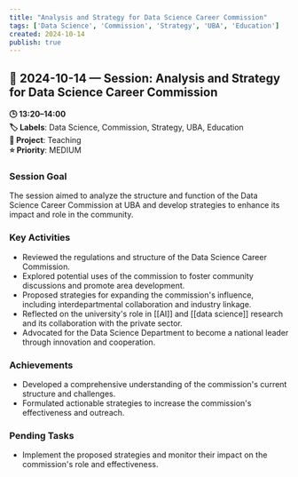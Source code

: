 ```yaml
---
title: "Analysis and Strategy for Data Science Career Commission"
tags: ['Data Science', 'Commission', 'Strategy', 'UBA', 'Education']
created: 2024-10-14
publish: true
---
```


## 📅 2024-10-14 — Session: Analysis and Strategy for Data Science Career Commission

**🕒 13:20–14:00**  
**🏷️ Labels**: Data Science, Commission, Strategy, UBA, Education  
**📂 Project**: Teaching  
**⭐ Priority**: MEDIUM  


### Session Goal
The session aimed to analyze the structure and function of the Data Science Career Commission at UBA and develop strategies to enhance its impact and role in the community.

### Key Activities
- Reviewed the regulations and structure of the Data Science Career Commission.
- Explored potential uses of the commission to foster community discussions and promote area development.
- Proposed strategies for expanding the commission's influence, including interdepartmental collaboration and industry linkage.
- Reflected on the university's role in [[AI]] and [[data science]] research and its collaboration with the private sector.
- Advocated for the Data Science Department to become a national leader through innovation and cooperation.

### Achievements
- Developed a comprehensive understanding of the commission's current structure and challenges.
- Formulated actionable strategies to increase the commission's effectiveness and outreach.

### Pending Tasks
- Implement the proposed strategies and monitor their impact on the commission's role and effectiveness.
